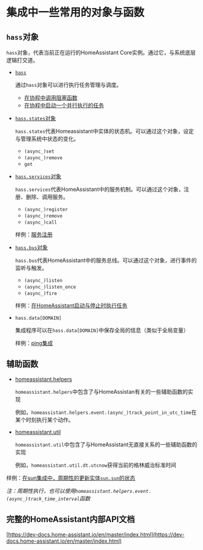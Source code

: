 # 集成中一些常用的对象与函数

## `hass`对象

`hass`对象，代表当前正在运行的HomeAssistant Core实例。通过它，与系统底层逻辑打交道。

- [`hass`](https://dev-docs.home-assistant.io/en/master/api/core.html#homeassistant.core.HomeAssistant)

    通过`hass`对象可以进行执行任务管理与调度。

    + [在协程中调用阻塞函数](https://developers.home-assistant.io/docs/asyncio_working_with_async#calling-sync-functions-from-async)
    + [在协程中启动一个并行执行的任务](https://developers.home-assistant.io/docs/asyncio_working_with_async#starting-independent-task-from-async)

- [`hass.states`对象](https://dev-docs.home-assistant.io/en/master/api/core.html#homeassistant.core.StateMachine)

    `hass.states`代表Homeassistant中实体的状态机。可以通过这个对象，设定与管理系统中状态的变化。

    + `(async_)set`
    + `(async_)remove`
    + `get`

- [`hass.services`对象](https://dev-docs.home-assistant.io/en/master/api/core.html#homeassistant.core.ServiceRegistry)

    `hass.services`代表HomeAssistant中的服务机制。可以通过这个对象，注册、删除、调用服务。

    + `(async_)register`
    + `(async_)remove`
    + `(async_)call`

    样例：[服务注册](https://github.com/home-assistant/core/blob/99f9f8dec031d6e8d5f3f5443950d7980fceb739/homeassistant/components/mqtt/__init__.py#L485)

- [`hass.bus`对象](https://dev-docs.home-assistant.io/en/master/api/core.html#homeassistant.core.EventBus)

    `hass.bus`代表HomeAssistant中的服务总线。可以通过这个对象，进行事件的监听与触发。

    + `(async_)listen`
    + `(async_)listen_once`
    + `(async_)fire`

    样例：[在HomeAssistant启动与停止时执行任务](https://github.com/home-assistant/core/blob/91df3fa9049955517319e9e2fe175faab57433e6/homeassistant/components/ffmpeg/__init__.py#L214)

- `hass.data[DOMAIN]`

    集成程序可以在`hass.data[DOMAIN]`中保存全局的信息（类似于全局变量）

    样例：[ping集成](https://github.com/home-assistant/core/blob/9b0b2d91685a3a102d2a093376f00b026164d2d6/homeassistant/components/ping/__init__.py#L19)

## 辅助函数

- [homeassistant.helpers](https://dev-docs.home-assistant.io/en/master/api/helpers.html#)

    `homeassistant.helpers`中包含了与HomeAssistan有关的一些辅助函数的实现

    例如，`homeassistant.helpers.event.(async_)track_point_in_utc_time`在某个时刻执行某个动作。

- [homeassistant.util](https://dev-docs.home-assistant.io/en/master/api/util.html)

    `homeassistant.util`中包含了与HomeAssistant无直接关系的一些辅助函数的实现

    例如，`homeassistant.util.dt.utcnow`获得当前的格林威治标准时间

样例：[在sun集成中，周期性的更新实体`sun.sun`的状态](https://github.com/home-assistant/core/blob/a59460a23336627d0bc12b1eefffdaa516e55e87/homeassistant/components/sun/__init__.py#L220)

*注：周期性执行，也可以使用`homeassistant.helpers.event.(async_)track_time_interval`函数*

## 完整的HomeAssistant内部API文档

[https://dev-docs.home-assistant.io/en/master/index.html](https://dev-docs.home-assistant.io/en/master/index.html)